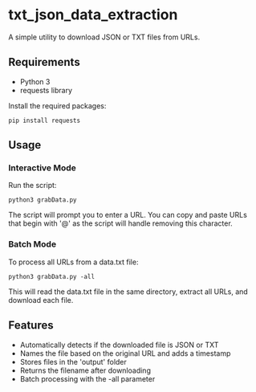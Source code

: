 # txt_json_data_extraction

A simple utility to download JSON or TXT files from URLs.

## Requirements

- Python 3
- requests library

Install the required packages:
```
pip install requests
```

## Usage

### Interactive Mode
Run the script:
```
python3 grabData.py
```

The script will prompt you to enter a URL. You can copy and paste URLs that begin with '@' as the script will handle removing this character.

### Batch Mode
To process all URLs from a data.txt file:
```
python3 grabData.py -all
```

This will read the data.txt file in the same directory, extract all URLs, and download each file.

## Features

- Automatically detects if the downloaded file is JSON or TXT
- Names the file based on the original URL and adds a timestamp
- Stores files in the 'output' folder
- Returns the filename after downloading
- Batch processing with the -all parameter 